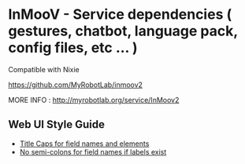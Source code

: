 # InMooV - Service dependencies ( gestures, chatbot, language pack, config files, etc ... )    
  
Compatible with Nixie  
  
https://github.com/MyRobotLab/inmoov2
  
  
MORE INFO : http://myrobotlab.org/service/InMoov2

## Web UI Style Guide
* [Title Caps for field names and elements](https://learn.microsoft.com/en-us/previous-versions/windows/desktop/bb246428(v=vs.85)?redirectedfrom=MSDN)
* [No semi-colons for field names if labels exist](https://ux.stackexchange.com/questions/3611/should-label-and-field-be-separated-with-colon)

